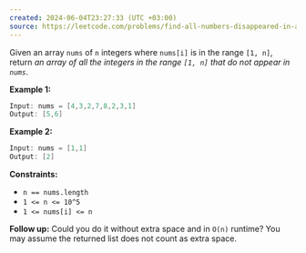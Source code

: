 ```yaml
---
created: 2024-06-04T23:27:33 (UTC +03:00)
source: https://leetcode.com/problems/find-all-numbers-disappeared-in-an-array/description/
---
```

Given an array `nums` of `n` integers where `nums[i]` is in the range `[1, n]`, return _an array of all the integers in the range `[1, n]` that do not appear in `nums`_.


**Example 1:**

``` Java
Input: nums = [4,3,2,7,8,2,3,1]
Output: [5,6]
```


**Example 2:**

``` Java
Input: nums = [1,1]
Output: [2]
```


**Constraints:**

* `n == nums.length`
* `1 <= n <= 10^5`
* `1 <= nums[i] <= n`


**Follow up:** Could you do it without extra space and in `O(n)` runtime? You may assume the returned list does not count as extra space.
